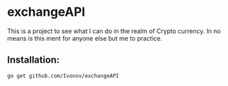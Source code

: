 # exchangeAPI
This is a project to see what I can do in the realm of Crypto currency. In no means is this ment for anyone else but me to practice.

## Installation:
```
go get github.com/Ivonov/exchangeAPI
```


